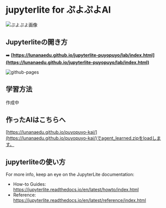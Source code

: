 # jupyterlite for ぷよぷよAI
![ぷよぷよ画像](https://github.com/user-attachments/assets/68b2d69a-003f-4a1d-bef8-c9170d16e079)


## Jupyterliteの開き方

➡️ **[https://lunanaedu.github.io/jupyterlite-puyopuyo/lab/index.html](https://lunanaedu.github.io/jupyterlite-puyopuyo/lab/index.html)**

![github-pages](https://user-images.githubusercontent.com/591645/120649478-18258400-c47d-11eb-80e5-185e52ff2702.gif)

## 学習方法
作成中

## 作ったAIはこちらへ
[https://lunanaedu.github.io/puyopuyo-kai/](https://lunanaedu.github.io/puyopuyo-kai/)でagent_learned.zipをloadします。

## jupyterliteの使い方

For more info, keep an eye on the JupyterLite documentation:

- How-to Guides: https://jupyterlite.readthedocs.io/en/latest/howto/index.html
- Reference: https://jupyterlite.readthedocs.io/en/latest/reference/index.html

